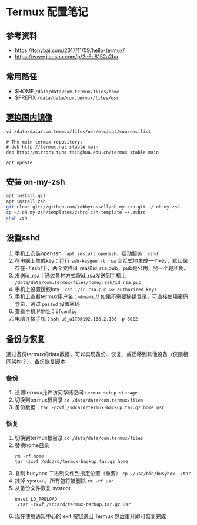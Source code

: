 # Termux 配置笔记

## 参考资料

- https://tonybai.com/2017/11/09/hello-termux/
- https://www.jianshu.com/p/2e6c8152a2ba

## 常用路径

- $HOME `/data/data/com.termux/files/home`
- $PREFIX `/data/data/com.termux/files/usr`

## [更换国内镜像](https://mirror.tuna.tsinghua.edu.cn/help/termux/)

`vi /data/data/com.termux/files/usr/etc/apt/sources.list`

```
# The main termux repository:
# deb http://termux.net stable main
deb http://mirrors.tuna.tsinghua.edu.cn/termux stable main
```

`apt update`

## 安装 on-my-zsh

```sh
apt install git
apt install zsh
git clone git://github.com/robbyrussell/oh-my-zsh.git ~/.oh-my-zsh
cp ~/.oh-my-zsh/templates/zshrc.zsh-template ~/.zshrc
chsh zsh
```

## 设置sshd

1. 手机上安装openssh：`apt install openssh`，启动服务：`sshd`
2. 在电脑上生成key：运行 `ssh-keygen -t rsa` 交互式地生成一个key，默认保存在~/.ssh/下，两个文件id_rsa和id_rsa.pub，pub是公钥，另一个是私钥。
3. 发送id_rsa：通过各种方式将id_rsa发送到手机上 `/data/data/com.termux/files/home/.ssh/id_rsa.pub`
4. 手机上设置授权key：`cat ./id_rsa.pub >> authorized_keys`
5. 手机上查看termux用户名：`whoami` // 如果不需要秘钥登录，可直接使用密码登录，通过 `passwd` 设置密码
6. 查看手机IP地址：`ifconfig`
6. 电脑连接手机：`ssh u0_a170@192.168.2.108 -p 8022`

## [备份与恢复](https://wiki.termux.com/wiki/Backing_up_Termux)

通过备份termux的data数据，可以实现备份、恢复、或迁移到其他设备（仅限相同架构？），[备份恢复脚本](./setup-termux/termux_backup.sh)

### 备份

1. 设置termux允许访问存储空间 `termux-setup-storage`
2. 切换到termux根目录 `cd /data/data/com.termux/files`
3. 备份数据：`tar -czvf /sdcard/termux-backup.tar.gz home usr`

### 恢复

1. 切换到termux根目录 `cd /data/data/com.termux/files`
2. 替换home目录
    ```shell script
    rm -rf home
    tar -zxvf /sdcard/termux-backup.tar.gz home
    ```
3. 复制 busybox 二进制文件到指定位置（重要） `cp ./usr/bin/busybox ./tar`
4. 抹掉 sysroot，所有包将被删除 `rm -rf usr`
5. 从备份文件恢复 sysroot
    ```shell script
    unset LD_PRELOAD
    ./tar -zxvf /sdcard/termux-backup.tar.gz usr
    ```
6. 现在使用通知中心的 exit 按钮退出 Termux 然后重开即可恢复完成
